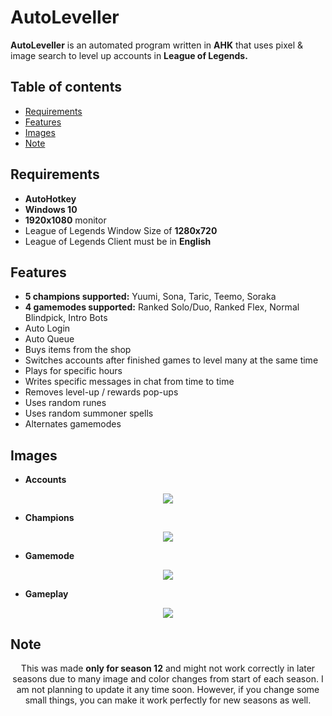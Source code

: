 # AutoLeveller

**AutoLeveller** is an automated program written in **AHK** that uses pixel & image search to level up accounts in **League of Legends.**

## Table of contents
   * [Requirements](#requirements)
   * [Features](#features)
   * [Images](#images)
   * [Note](#note)

## Requirements
   * **AutoHotkey**
   * **Windows 10**
   * **1920x1080** monitor
   * League of Legends Window Size of **1280x720**
   * League of Legends Client must be in **English**

## Features
   * **5 champions supported:** Yuumi, Sona, Taric, Teemo, Soraka
   * **4 gamemodes supported:** Ranked Solo/Duo, Ranked Flex, Normal Blindpick, Intro Bots
   * Auto Login
   * Auto Queue
   * Buys items from the shop
   * Switches accounts after finished games to level many at the same time
   * Plays for specific hours
   * Writes specific messages in chat from time to time
   * Removes level-up / rewards pop-ups
   * Uses random runes
   * Uses random summoner spells
   * Alternates gamemodes

## Images
   * **Accounts**
<p align="center">
<img src="https://i.imgur.com/4Yolu1r.png"></img>
</p>

   * **Champions**
<p align="center">
<img src="https://i.imgur.com/uIEeY9V.png"></img>
</p>

   * **Gamemode**
<p align="center">
<img src="https://i.imgur.com/5ikeqY4.png"></img>
</p>

   * **Gameplay**
<p align="center">
<img src="https://i.imgur.com/T3IVpS1.png"></img>
</p>


## Note
<p align="center">This was made <b>only for season 12</b> and might not work correctly in later seasons due to many image and color changes from start of each season. 
I am not planning to update it any time soon. However, if you change some small things, you can make it work perfectly for new seasons as well. 
</p>
